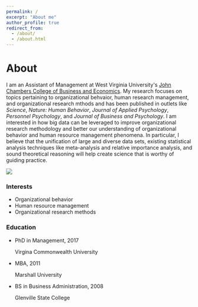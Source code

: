 ```yaml
---
permalink: /
excerpt: "About me"
author_profile: true
redirect_from: 
  - /about/
  - /about.html
---
```

<h1> About </h1>
<p>I am an Assistant of Management at West Virginia University's <a href="https://business.wvu.edu">John Chambers College of Business and Economics</a>. My research focuses on topics pertaining to organizational behvaior, human research management, and organizational research mthods and has been published in outlets like <i>Science</i>, <i>Nature: Human Behavior</i>, <i>Journal of Applied Psychology</i>, <i>Personnel Psychology</i>, and <i>Journal of Business and Psychology</i>. I am interested in how big data can be leveraged to improve organizational research methodology and better our understanding of organizational behavior and human resource management phenomena. In particular, I believe that the unification of large and diverse data sets, existing statistical analysis techniques like meta-analysis and relative importance analysis, and sound theoretical reasoning will help create science that is worthy of guiding practice.</p>

<img src='/images/WVU1.jpg'>

<html>
	<head>
		<body>
	<div class="row">
		<div class="col-sm-5">
	        	<h3>Interests</h3>
	        		<ul class="ul-interests">
	        			<li>Organizational behavior</li>
	        			<li>Human resource management</li>
	        			<li>Organizational research methods</li>
	        		</ul>
	 	</div>	   
		<div class="col-sm-7">
	        	<h3>Education</h3>
	        		<ul class="ul-edu fa-ul">
	        		<li>
	        			<i class="fa-li fa fa-graduation-cap"></i>
	        			<div class="description">
	        				<p class="course">PhD in Management, 2017</p>
	        				<p class="institution">Virgina Commonwealth University</p>
	        			</div>
	        		</li>
	        		<li>
	        			<i class="fa-li fa fa-graduation-cap"></i>
	        			<div class="description">
	        			<p class="course">MBA, 2011</p>
	        			<p class="institution">Marshall University</p>
	        			</div>
	        		</li>
	        		<li>
	        			<i class="fa-li fa fa-graduation-cap"></i>
	       				<div class="description">
	        			<p class="course">BS in Business Administration, 2008</p>
	        			<p class="institution">Glenville State College</p>
	        			</div>
	        		</li>
	        		</ul>
	 </body>
		</head>
	 </html>


